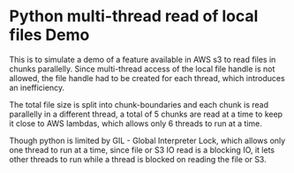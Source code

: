 # Python multi-thread read of local files Demo

This is to simulate a demo of a feature available in AWS s3 to read files in chunks parallelly. Since multi-thread access of the local file handle is not allowed, the file handle had to be created for each thread, which introduces an inefficiency.

The total file size is split into chunk-boundaries and each chunk is read parallelly in a different thread, a total of 5 chunks are read at a time to keep it close to AWS lambdas, which allows only 6 threads to run at a time.

Though python is limited by GIL - Global Interpreter Lock, which allows only one thread to run at  a time, since file or S3 IO read is a blocking IO, it lets other threads to run while a thread is blocked on reading the file or S3.
